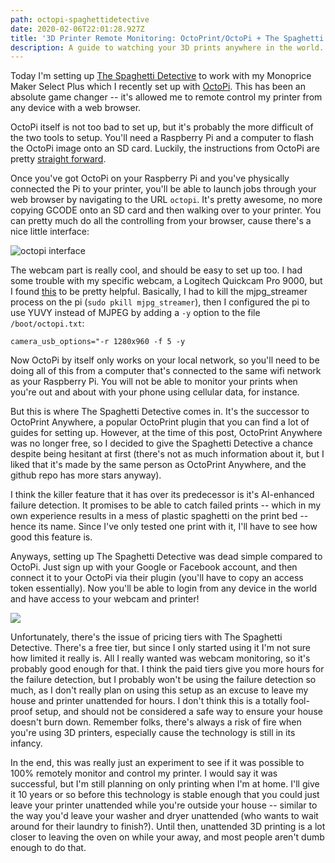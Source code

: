 ```yaml
---
path: octopi-spaghettidetective
date: 2020-02-06T22:01:28.927Z
title: '3D Printer Remote Monitoring: OctoPrint/OctoPi + The Spaghetti Detective'
description: A guide to watching your 3D prints anywhere in the world.
---
```

Today I'm setting up [The Spaghetti Detective](https://www.thespaghettidetective.com/) to work with my Monoprice Maker Select Plus which I recently set up with [OctoPi](https://octoprint.org/download/). This has been an absolute game changer -- it's allowed me to remote control my printer from any device with a web browser.

OctoPi itself is not too bad to set up, but it's probably the more difficult of the two tools to setup. You'll need a Raspberry Pi and a computer to flash the OctoPi image onto an SD card. Luckily, the instructions from OctoPi are pretty [straight forward](https://octoprint.org/download/).

Once you've got OctoPi on your Raspberry Pi and you've physically connected the Pi to your printer, you'll be able to launch jobs through your web browser by navigating to the URL `octopi`. It's pretty awesome, no more copying GCODE onto an SD card and then walking over to your printer. You can pretty much do all the controlling from your browser, cause there's a nice little interface:

![octopi interface](/assets/octopi-interface.png "octopi interface")

The webcam part is really cool, and should be easy to set up too. I had some trouble with my specific webcam, a Logitech Quickcam Pro 9000, but I found [this](https://community.octoprint.org/t/usb-webcam-randomly-connects-and-not-connect-on-startup-to-octopi/11805/5) to be pretty helpful. Basically, I had to kill the mjpg_streamer process on the pi (`sudo pkill mjpg_streamer`), then I configured the pi to use YUVY instead of MJPEG by adding a `-y` option to the file `/boot/octopi.txt`:

```
camera_usb_options="-r 1280x960 -f 5 -y
```

Now OctoPi by itself only works on your local network, so you'll need to be doing all of this from a computer that's connected to the same wifi network as your Raspberry Pi. You will not be able to monitor your prints when you're out and about with your phone using cellular data, for instance.

But this is where The Spaghetti Detective comes in. It's the successor to OctoPrint Anywhere, a popular OctoPrint plugin that you can find a lot of guides for setting up. However, at the time of this post, OctoPrint Anywhere was no longer free, so I decided to give the Spaghetti Detective a chance despite being hesitant at first (there's not as much information about it, but I liked that it's made by the same person as OctoPrint Anywhere, and the github repo has more stars anyway).

I think the killer feature that it has over its predecessor is it's AI-enhanced failure detection. It promises to be able to catch failed prints -- which in my own experience results in a mess of plastic spaghetti on the print bed -- hence its name. Since I've only tested one print with it, I'll have to see how good this feature is.

Anyways, setting up The Spaghetti Detective was dead simple compared to OctoPi. Just sign up with your Google or Facebook account, and then connect it to your OctoPi via their plugin (you'll have to copy an access token essentially). Now you'll be able to login from any device in the world and have access to your webcam and printer!

![](/assets/spaghettidetectiveinterface.png)

Unfortunately, there's the issue of pricing tiers with The Spaghetti Detective. There's a free tier, but since I only started using it I'm not sure how limited it really is. All I really wanted was webcam monitoring, so it's probably good enough for that. I think the paid tiers give you more hours for the failure detection, but I probably won't be using the failure detection so much, as I don't really plan on using this setup as an excuse to leave my house and printer unattended for hours. I don't think this is a totally fool-proof setup, and should not be considered a safe way to ensure your house doesn't burn down. Remember folks, there's always a risk of fire when you're using 3D printers, especially cause the technology is still in its infancy.

In the end, this was really just an experiment to see if it was possible to 100% remotely monitor and control my printer. I would say it was successful, but I'm still planning on only printing when I'm at home. I'll give it 10 years or so before this technology is stable enough that you could just leave your printer unattended while you're outside your house -- similar to the way you'd leave your washer and dryer unattended (who wants to wait around for their laundry to finish?). Until then, unattended 3D printing is a lot closer to leaving the oven on while your away, and most people aren't dumb enough to do that.
